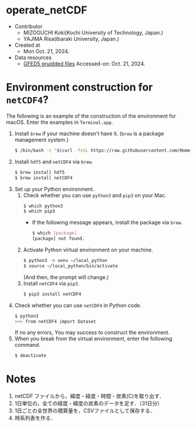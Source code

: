 # operate_netCDF
- Contributor
    - MIZOGUCHI Koki(Kochi University of Technology, Japan.)
    - YAJIMA Risa(Ibaraki University, Japan.)
- Created at
    - Mon Oct. 21, 2024.
- Data resources
    - [GFED5 gruidded files](https://www.globalfiredata.org/data.html) Accessed-on: Oct. 21, 2024.
# Environment construction for `netCDF4`?
The following is an example of the construction of the environment for macOS.
Enter the examples in `Terminal.app`.

1. Install `brew` if your machine doesn't have it. (`brew` is a package management system.)
    ```bash
    $ /bin/bash -c "$(curl -fsSL https://raw.githubusercontent.com/Homebrew/install/HEAD/install.sh)"
    ```
1. Install `hdf5` and `netCDF4` via `brew`.
    ```bash
    $ brew install hdf5
    $ brew install netCDF4
    ```
1. Set up your Python environment.
    1. Check whether you can use `python3` and `pip3` on your Mac.
        ```bash
        $ which python3
        $ which pip3
        ```
        - If the following message appears, install the package via `brew`.
            ```bash
            $ which [package]
            [package] not found.
            ```
    1. Activate Python virtual environment on your machine.
        ```bash
        $ python3 -m venv ~/local_python
        $ source ~/local_python/bin/activate
        ```
        (And then, the prompt will change.)
    1. Install `netCDF4` via `pip3`.
        ```bash
        $ pip3 install netCDF4
        ```
1. Check whether you can use `netCDF4` in Python code.
    ```bash
    $ python3
    >>> from netCDF4 import Dataset
    ```
    If no any errors, You may success to construct the environment.
1. When you break from the virtual environment, enter the following command.
    ```bash
    $ deactivate
    ```
# Notes
1. netCDF ファイルから，緯度・経度・時間・炭素(C)を取り出す．
1. 1⽇単位の，全ての経度・緯度の炭素のデータを⾜す．（31日分）
1. 1⽇ごとの全世界の積算量を，CSVファイルとして保存する．
1. 時系列表を作る．


